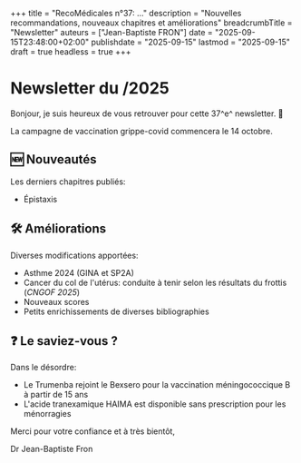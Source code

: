 +++
title = "RecoMédicales n°37:  ..."
description = "Nouvelles recommandations, nouveaux chapitres et améliorations"
breadcrumbTitle = "Newsletter"
auteurs = ["Jean-Baptiste FRON"]
date = "2025-09-15T23:48:00+02:00"
publishdate = "2025-09-15"
lastmod = "2025-09-15"
draft = true
headless = true
+++

# Newsletter du /2025

Bonjour, je suis heureux de vous retrouver pour cette 37^e^ newsletter. 📰

La campagne de vaccination grippe-covid commencera le 14 octobre.

## 🆕 Nouveautés

Les derniers chapitres publiés:

- Épistaxis

## 🛠️ Améliorations

Diverses modifications apportées:

- Asthme 2024 (GINA et SP2A)
- Cancer du col de l'utérus: conduite à tenir selon les résultats du frottis (*CNGOF 2025*)
- Nouveaux scores
- Petits enrichissements de diverses bibliographies

## ❓ Le saviez-vous ?

Dans le désordre:

- Le Trumenba rejoint le Bexsero pour la vaccination méningococcique B à partir de 15 ans
- L'acide tranexamique HAIMA est disponible sans prescription pour les ménorragies

Merci pour votre confiance et à très bientôt,

Dr Jean-Baptiste Fron
